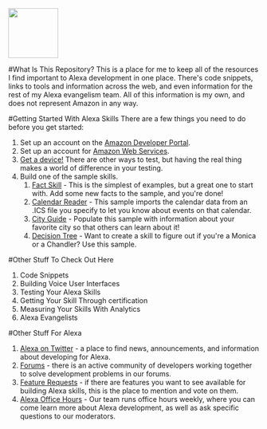 <img src="https://github.com/jeffblankenburg/alexa/blob/master/start_here/images/alexalogo.png" height="100">

#What Is This Repository?
This is a place for me to keep all of the resources I find important to Alexa development in one place.  There's code snippets, links to tools and information across the web, and even information for the rest of my Alexa evangelism team.  All of this information is my own, and does not represent Amazon in any way.


#Getting Started With Alexa Skills
There are a few things you need to do before you get started:

1.  Set up an account on the [Amazon Developer Portal](http://developer.amazon.com).
2.  Set up an account for [Amazon Web Services](http://aws.amazon.com).
3.  [Get a device!](http://amzn.to/2iQkYlF)  There are other ways to test, but having the real thing makes a world of difference in your testing.
4.  Build one of the sample skills.
    1. [Fact Skill](https://github.com/alexa/skill-sample-nodejs-fact) - This is the simplest of examples, but a great one to start with.  Add some new facts to the sample, and you're done!
    2. [Calendar Reader](https://github.com/alexa/skill-sample-nodejs-calendar-reader) - This sample imports the calendar data from an .ICS file you specify to let you know about events on that calendar.
    3. [City Guide](https://github.com/alexa/skill-sample-nodejs-city-guide) - Populate this sample with information about your favorite city so that others can learn about it!
    4. [Decision Tree](https://github.com/alexa/skill-sample-nodejs-decision-tree) - Want to create a skill to figure out if you're a Monica or a Chandler?  Use this sample.

#Other Stuff To Check Out Here
1.  Code Snippets
2.  Building Voice User Interfaces
3.  Testing Your Alexa Skills
4.  Getting Your Skill Through certification
5.  Measuring Your Skills With Analytics
6.  Alexa Evangelists

#Other Stuff For Alexa
1.  [Alexa on Twitter](http://twitter.com/alexadevs) - a place to find news, announcements, and information about developing for Alexa.
2.  [Forums](https://forums.developer.amazon.com/spaces/23/index.html) - there is an active community of developers working together to solve development problems in our forums.
3.  [Feature Requests](https://forums.developer.amazon.com/spaces/185/index.html) - if there are features you want to see available for building Alexa skills, this is the place to mention and vote on them.
4.  [Alexa Office Hours](https://attendee.gotowebinar.com/rt/8389200425172113931) - Our team runs office hours weekly, where you can come learn more about Alexa development, as well as ask specific questions to our moderators.














<!--
| [Getting Started](https://developer.amazon.com/public/solutions/alexa/alexa-skills-kit/getting-started-guide) | [Alexa Skills Kit](https://developer.amazon.com/public/solutions/alexa/alexa-skills-kit/content/alexa-skills-developer-training) | [Lambda Functions](https://developer.amazon.com/public/solutions/alexa/alexa-skills-kit/docs/developing-an-alexa-skill-as-a-lambda-function) | [Voice Design](https://developer.amazon.com/public/solutions/alexa/alexa-skills-kit/docs/alexa-skills-kit-voice-design-best-practices) | [Testing](https://developer.amazon.com/public/solutions/alexa/alexa-skills-kit/docs/testing-an-alexa-skill) | [Blog](https://developer.amazon.com/public/community/blog/tag/Alexa) | [Forums](https://forums.developer.amazon.com/spaces/23/Alexa+Skills+Kit.html) |
|---------|-------------|----------------|------------------------|-----------|-----------------|-------------|

This GitHub repository is meant to provide an extensive set of links, code, and resources for both new and experienced Alexa developers.

#What is an Alexa skill?

Skills to Alexa are like apps on your phone.  There's a [marketplace](http://amazon.com/skills), you can add them to your account, and they make your great device even better.  Skills make it easier to [order a pizza](https://www.amazon.com/Dominos-Pizza-LLC/dp/B01B5G99CC/ref=sr_1_1?s=digital-skills&ie=UTF8&qid=1480978760&sr=1-1&keywords=dominos), play a [game of Jeopardy](https://www.amazon.com/Sony-Pictures-Television-Jeopardy-J6/dp/B019G0M2WS/ref=sr_1_1?s=digital-skills&ie=UTF8&qid=1480978784&sr=1-1&keywords=jeopardy), or even [find out how much gas is left in your tank](https://www.amazon.com/Automatic/dp/B017OJL1IE/ref=sr_1_1?s=digital-skills&ie=UTF8&qid=1480978809&sr=1-1&keywords=automatic).

#How do I build a skill?

Skills are made up of two parts, just like most software you use today.  There's the server-side logic: the code that makes your skill take action, and there's the user interface, which is made entirely of your user's voice commands.  These two pieces together comprise a skill for Alexa.  To get started building your first skill, we recommend trying our [Fact Skill Tutorial](https://github.com/alexa/skill-sample-nodejs-fact).  It will walk you through each step of the process, explaining each of the important pieces of skill construction along the way.

#Where can I ask questions?

There are plenty of places to connect with the Alexa team to get your questions answered.  Here's a few places you can start:

* [Office Hours](https://attendee.gotowebinar.com/rt/8389200425172113931) - Our team runs office hours weekly, where you can come learn more about Alexa development, as well as ask specific questions to our moderators.
* 
* [Feature Requests](https://forums.developer.amazon.com/spaces/185/index.html) - if there are features missing from Alexa, or any of the supporting technology, this is the place to ask for it.  Vote up the features you need, and see what others are asking for.
* [Twitter](http://twitter.com/alexadevs)
* [Alexa Evangelists](https://github.com/jeffblankenburg/alexa/tree/master/evangelists) - several people on our team are dedicated to helping to grow and educate software developers about Alexa development.


Once you've published your first skill, we highly recommend checking out the sections highlighted at the top of this page.  There's much more to learn about [Voice User Interfaces](https://github.com/jeffblankenburg/alexa/tree/master/voice_user_interface), [testing your skills](https://github.com/jeffblankenburg/alexa/tree/master/testing), [certification](https://github.com/jeffblankenburg/alexa/tree/master/certification), and even [measuring how and when your skill is getting used](https://github.com/jeffblankenburg/alexa/tree/master/analytics)!

## Important Links You Should Know About

* [Alexa Developer Portal](http://developer.amazon.com) - this is where you create the user interfaces for your skills.
* [AWS Developer Console](http://aws.amazon.com) - this is where you create the logic for your skills, as a Lambda function.
* [Alexa @ GitHub](http://github.com/alexa) - a great pile of sample code and tutorials to help you get a skill up and running.
* [EchoSim](http://echosim.io) - a virtual Alexa device in your browser.  A great way to test your skills with voice without a device.
* [Alexa Developer Blog](https://developer.amazon.com/public/community/blog/tag/Alexa) - our blog for news related to Alexa development.

## Authors

* **Jeff Blankenburg** - *Initial work* - [Jeff Blankenburg](https://github.com/jeffblankenburg)

See also the list of [contributors](https://github.com/jeffblankenburg/alexa/contributors) who participated in this project.

## License

This project is licensed under the MIT License - see the [LICENSE.md](LICENSE.md) file for details

-->
